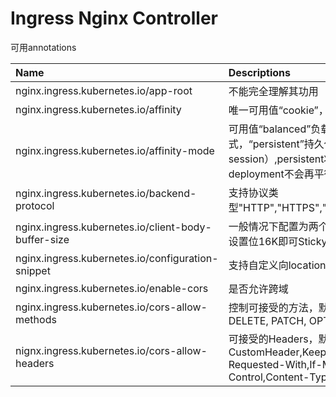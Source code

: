 # Ingress Nginx Controller

可用annotations

| Name | Descriptions |
| :--- | :--- |
| nginx.ingress.kubernetes.io/app-root | 不能完全理解其功用 |
| nginx.ingress.kubernetes.io/affinity | 唯一可用值“cookie”，基于cookie的负载 |
| nginx.ingress.kubernetes.io/affinity-mode | 可用值“balanced”负载均衡模式，“persistent”持久化模式（Stickyness of a session）,persistent将使得scale后的deployment不会再平衡。 |
| nginx.ingress.kubernetes.io/backend-protocol | 支持协议类型"HTTP","HTTPS","GRPC","GRPCS"和"AJP" |
| nginx.ingress.kubernetes.io/client-body-buffer-size | 一般情况下配置为两个内存页大小，64位系统，设置位16K即可Stickyness |
| nginx.ingress.kubernetes.io/configuration-snippet | 支持自定义向location中添加配置 |
| nginx.ingress.kubernetes.io/enable-cors | 是否允许跨域 |
| nginx.ingress.kubernetes.io/cors-allow-methods | 控制可接受的方法，默认为"GET ,PUT, DELETE, PATCH, OPTIONS" |
| nignx.ingress.kubernetes.io/cors-allow-headers | 可接受的Headers，默认：DNT,X-CustomHeader,Keep-Alive,User-Agent,X-Requested-With,If-Modified-Since,Cache-Control,Content-Type,Authorization |



